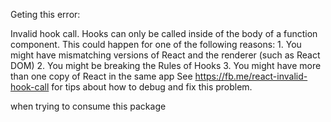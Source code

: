 Geting this error:


Invalid hook call. Hooks can only be called inside of the body of a function component. This could happen for one of the following reasons: 1. You might have mismatching versions of React and the renderer (such as React DOM) 2. You might be breaking the Rules of Hooks 3. You might have more than one copy of React in the same app See https://fb.me/react-invalid-hook-call for tips about how to debug and fix this problem.


when trying to consume this package
